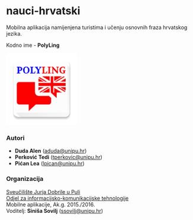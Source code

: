 # nauci-hrvatski
Mobilna aplikacija namijenjena turistima i učenju osnovnih fraza hrvatskog jezika.

Kodno ime - **PolyLing**


![PolyLing logo](https://raw.githubusercontent.com/unipu-ict/nauci-hrvatski/master/app/src/main/res/mipmap-xxxhdpi/ic_launcher.png)

### Autori
- **Duda	Alen**	    (aduda@unipu.hr)
- **Perković	Tedi**	(tperkovic@unipu.hr)
- **Pićan	Lea**	      (lpican@unipu.hr)

### Organizacija
[Sveučilište Jurja Dobrile u Puli](http://www.unipu.hr/)   
[Odjel za informacijsko-komunikacijske tehnologije](http://www.unipu.hr/index.php?id=1933)  
Mobilne aplikacije, Ak.g. 2015./2016.  
Voditelj: **Siniša Sovilj** (ssovilj@unipu.hr)
